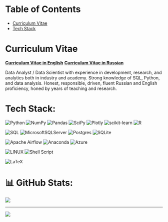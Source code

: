 <!-- ![abstract](./abstract_graph.jpg) -->

# Table of Contents
- [Curriculum Vitae](#curriculum-vitae)
- [Tech Stack](#tech-stack)

# Curriculum Vitae
[**Curriculum Vitae in English**](./cv_pavel_valov_data_analyst_english.pdf)
[**Curriculum Vitae in Russian**](./cv_pavel_valov_data_analyst_russian.pdf)

Data Analyst / Data Scientist with experience in development, research, and analytics both in industry and academy.
Strong knowledge of SQL, Python, and data analysis.
Honest, responsible, driven, fluent Russian and English proficiency, honed by years of teaching and research.

<!-- ## 🌐 Socials:
[![LinkedIn](https://img.shields.io/badge/LinkedIn-%230077B5.svg?logo=linkedin&logoColor=white)](https://linkedin.com/in/pavel-valov) -->

<!-- # Обо мне:
Аналитик данных / Ученый по данным с опытом разработки, исследований и аналитики в индустрии и академии.
Уверенное владение SQL, Python, анализом данных.
Честный, ответственный, целеустремленный, свободное владение английским, отточенное годами преподавания и исследований. -->

# Tech Stack:
![Python](https://img.shields.io/badge/python-3670A0?style=for-the-badge&logo=python&logoColor=ffdd54) ![NumPy](https://img.shields.io/badge/numpy-%23013243.svg?style=for-the-badge&logo=numpy&logoColor=white) ![Pandas](https://img.shields.io/badge/pandas-%23150458.svg?style=for-the-badge&logo=pandas&logoColor=white) ![SciPy](https://img.shields.io/badge/SciPy-%230C55A5.svg?style=for-the-badge&logo=scipy&logoColor=%white) ![Plotly](https://img.shields.io/badge/Plotly-%233F4F75.svg?style=for-the-badge&logo=plotly&logoColor=white) ![scikit-learn](https://img.shields.io/badge/scikit--learn-%23F7931E.svg?style=for-the-badge&logo=scikit-learn&logoColor=white) ![R](https://img.shields.io/badge/r-%23276DC3.svg?style=for-the-badge&logo=r&logoColor=white)

![SQL](https://img.shields.io/badge/-SQL-blue?style=for-the-badge) ![MicrosoftSQLServer](https://img.shields.io/badge/Microsoft%20SQL%20Sever-CC2927?style=for-the-badge&logo=microsoft%20sql%20server&logoColor=white) ![Postgres](https://img.shields.io/badge/postgres-%23316192.svg?style=for-the-badge&logo=postgresql&logoColor=white) ![SQLite](https://img.shields.io/badge/sqlite-%2307405e.svg?style=for-the-badge&logo=sqlite&logoColor=white)

![Apache Airflow](https://img.shields.io/badge/Apache%20Airflow-017CEE?style=for-the-badge&logo=Apache%20Airflow&logoColor=white) ![Anaconda](https://img.shields.io/badge/Anaconda-%2344A833.svg?style=for-the-badge&logo=anaconda&logoColor=white) ![Azure](https://img.shields.io/badge/azure-%230072C6.svg?style=for-the-badge&logo=azure-devops&logoColor=white)

![LINUX](https://img.shields.io/badge/Linux-FCC624?style=for-the-badge&logo=linux&logoColor=black) ![Shell Script](https://img.shields.io/badge/shell_script-%23121011.svg?style=for-the-badge&logo=gnu-bash&logoColor=white)

![LaTeX](https://img.shields.io/badge/latex-%23008080.svg?style=for-the-badge&logo=latex&logoColor=white)

# 📊 GitHub Stats:
<!-- ![](https://github-readme-stats.vercel.app/api?username=valovpm&theme=dark&hide_border=false&include_all_commits=false&count_private=false)<br/>
![](https://github-readme-streak-stats.herokuapp.com/?user=valovpm&theme=dark&hide_border=false)<br/> -->
![](https://github-readme-stats.vercel.app/api/top-langs/?username=valovpm&theme=dark&hide_border=false&include_all_commits=false&count_private=false&layout=compact)

---
[![](https://visitcount.itsvg.in/api?id=valovpm&icon=0&color=0)](https://visitcount.itsvg.in)

<!-- Proudly created with GPRM ( https://gprm.itsvg.in ) -->
